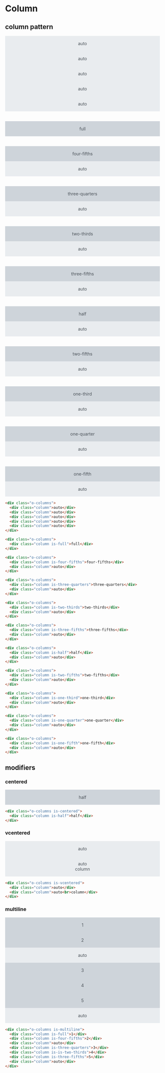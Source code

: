 # Column

## column pattern

<div class="sample-container">
  <div class="o-columns">
    <div class="column">auto</div>
    <div class="column">auto</div>
    <div class="column">auto</div>
    <div class="column">auto</div>
    <div class="column">auto</div>
  </div>

  <div class="o-columns">
    <div class="column is-full">full</div>
  </div>

  <div class="o-columns">
    <div class="column is-four-fifths">four-fifths</div>
    <div class="column">auto</div>
  </div>

  <div class="o-columns">
    <div class="column is-three-quarters">three-quarters</div>
    <div class="column">auto</div>
  </div>

  <div class="o-columns">
    <div class="column is-two-thirds">two-thirds</div>
    <div class="column">auto</div>
  </div>

  <div class="o-columns">
    <div class="column is-three-fifths">three-fifths</div>
    <div class="column">auto</div>
  </div>

  <div class="o-columns">
    <div class="column is-half">half</div>
    <div class="column">auto</div>
  </div>

  <div class="o-columns">
    <div class="column is-two-fifths">two-fifths</div>
    <div class="column">auto</div>
  </div>

  <div class="o-columns">
    <div class="column is-one-third">one-third</div>
    <div class="column">auto</div>
  </div>

  <div class="o-columns">
    <div class="column is-one-quarter">one-quarter</div>
    <div class="column">auto</div>
  </div>

  <div class="o-columns">
    <div class="column is-one-fifth">one-fifth</div>
    <div class="column">auto</div>
  </div>
</div>

```html
<div class="o-columns">
  <div class="column">auto</div>
  <div class="column">auto</div>
  <div class="column">auto</div>
  <div class="column">auto</div>
  <div class="column">auto</div>
</div>

<div class="o-columns">
  <div class="column is-full">full</div>
</div>

<div class="o-columns">
  <div class="column is-four-fifths">four-fifths</div>
  <div class="column">auto</div>
</div>

<div class="o-columns">
  <div class="column is-three-quarters">three-quarters</div>
  <div class="column">auto</div>
</div>

<div class="o-columns">
  <div class="column is-two-thirds">two-thirds</div>
  <div class="column">auto</div>
</div>

<div class="o-columns">
  <div class="column is-three-fifths">three-fifths</div>
  <div class="column">auto</div>
</div>

<div class="o-columns">
  <div class="column is-half">half</div>
  <div class="column">auto</div>
</div>

<div class="o-columns">
  <div class="column is-two-fifths">two-fifths</div>
  <div class="column">auto</div>
</div>

<div class="o-columns">
  <div class="column is-one-third">one-third</div>
  <div class="column">auto</div>
</div>

<div class="o-columns">
  <div class="column is-one-quarter">one-quarter</div>
  <div class="column">auto</div>
</div>

<div class="o-columns">
  <div class="column is-one-fifth">one-fifth</div>
  <div class="column">auto</div>
</div>
```

## modifiers

### centered

<div class="sample-container">
  <div class="o-columns is-centered">
    <div class="column is-half">half</div>
  </div>
</div>

```html
<div class="o-columns is-centered">
  <div class="column is-half">half</div>
</div>
```

### vcentered

<div class="sample-container">
  <div class="o-columns is-vcentered">
    <div class="column">auto</div>
    <div class="column">auto<br>column</div>
  </div>
</div>

```html
<div class="o-columns is-vcentered">
  <div class="column">auto</div>
  <div class="column">auto<br>column</div>
</div>
```

### multiline

<div class="sample-container">
  <div class="o-columns is-multiline">
    <div class="column is-full">1</div>
    <div class="column is-four-fifths">2</div>
    <div class="column">auto</div>
    <div class="column is-three-quarters">3</div>
    <div class="column is-is-two-thirds">4</div>
    <div class="column is-three-fifths">5</div>
    <div class="column">auto</div>
  </div>
</div>

```html
<div class="o-columns is-multiline">
  <div class="column is-full">1</div>
  <div class="column is-four-fifths">2</div>
  <div class="column">auto</div>
  <div class="column is-three-quarters">3</div>
  <div class="column is-is-two-thirds">4</div>
  <div class="column is-three-fifths">5</div>
  <div class="column">auto</div>
</div>
```


<style lang="scss" scoped>
.o-columns {
  margin-bottom: 2rem;
  text-align: center;
  &:last-child {
    margin-bottom: 0;
  }
}

.column {
  color: #495057;
  background: #e9ecef;
  padding: 1rem;
  transition: opacity 0.3s;

  &:hover {
    opacity: 0.6;
  }

  &[class*="is-"] {
    background: #ced4da;
  }
}
</style>
